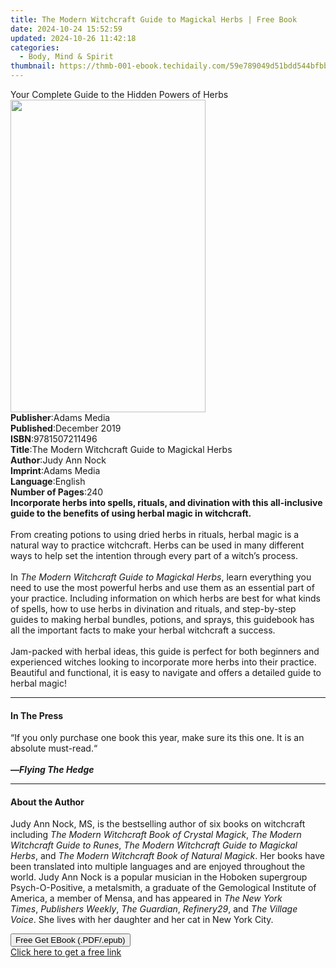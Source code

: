 ```yaml
---
title: The Modern Witchcraft Guide to Magickal Herbs | Free Book
date: 2024-10-24 15:52:59
updated: 2024-10-26 11:42:18
categories:
  - Body, Mind & Spirit
thumbnail: https://thmb-001-ebook.techidaily.com/59e789049d51bdd544bfbbc2e824b95172c087c30c0c60acbce17033c3b2a6b0.jpg
---
```

<main id="book-container">
  <div class="flex flex-col">
    <div class="book-brief flex-1 py-6 px-4 sm:p-6 md:py-10 md:px-8">
      <!-- brief-->
      <div class="book-brief-main">
        Your Complete Guide to the Hidden Powers of Herbs
      </div>
    </div>
    <div
      class="book-meta-info flex-1 grid gap-4 col-start-1 col-end-3 row-start-1 sm:mb-6 sm:grid-cols-4 lg:gap-6 lg:col-start-2 lg:row-end-6 lg:row-span-6 lg:mb-0"
    >
      <div
        class="book-meta-info-left place-content-center mt-4 p-4 text-sm leading-6 col-start-2 col-span-2 dark:text-slate-400"
      >
        <img
          class="w-full h-500 object-cover rounded-lg sm:h-255 sm:col-span-2 lg:col-span-full"
          src="https://img-001-ebook.techidaily.com/da4c7d44a58516c0dade29ee7256a0706c1809ac9bbd4b5d32d5fb7f6660ef98.jpg"
          alt=""
          width="312"
          height="500"
        />
      </div>
      <div
        class="book-meta-info-right mt-2 col-start-1 row-start-2 col-span-3 self-center"
      >
        <!-- meta data  -->
        <div class="flex flex-col px-4 md:px-8">
          <div class="flex-1">
            <strong>Publisher</strong>:<span class="px-2">Adams Media</span>
          </div>
          <div class="flex-1">
            <strong>Published</strong>:<span class="px-2">December 2019</span>
          </div>
          <div class="flex-1">
            <strong>ISBN</strong>:<span class="px-2">9781507211496</span>
          </div>
          <div class="flex-1">
            <strong>Title</strong>:<span class="px-2"
              >The Modern Witchcraft Guide to Magickal Herbs</span
            >
          </div>
          <div class="flex-1">
            <strong>Author</strong>:<span class="px-2">Judy Ann Nock</span>
          </div>
          <div class="flex-1">
            <strong>Imprint</strong>:<span class="px-2">Adams Media</span>
          </div>
          <div class="flex-1">
            <strong>Language</strong>:<span class="px-2">English</span>
          </div>
          <div class="flex-1">
            <strong>Number of Pages</strong>:<span class="px-2">240</span>
          </div>
        </div>
      </div>
    </div>
    <div class="book-description flex-1 py-6 px-4 sm:p-6 md:py-10 md:px-8">
      <div class="book-description-main">
        <div accordion-content="" id="description">
          <b
            >Incorporate herbs into spells, rituals, and divination with this
            all-inclusive guide to the benefits of using herbal magic in
            witchcraft.</b
          ><br /><br />From creating potions to using dried herbs in rituals,
          herbal magic is a natural way to practice witchcraft. Herbs can be
          used in many different ways to help set the intention through every
          part of a witch’s process.<br />
          <br />
          In <i>The Modern Witchcraft Guide to Magickal Herbs</i>, learn
          everything you need to use the most powerful herbs and use them as an
          essential part of your practice. Including information on which herbs
          are best for what kinds of spells, how to use herbs in divination and
          rituals, and step-by-step guides to making herbal bundles, potions,
          and sprays, this guidebook has all the important facts to make your
          herbal witchcraft a success.<br />
          <br />
          Jam-packed with herbal ideas, this guide is perfect for both beginners
          and experienced witches looking to incorporate more herbs into their
          practice. Beautiful and functional, it is easy to navigate and offers
          a detailed guide to herbal magic!
        </div>
        <div class="accordion-fader"></div>
      </div>
    </div>
    <div class="book-excerpts flex-1 py-6 px-4 sm:p-6 md:py-10 md:px-8">
      <!-- excerpts-->
      <div class="book-excerpts-main">
        <hr />
        <h4 class="placeholder placeholder-heading">
          <span>In The Press</span>
        </h4>
        <p>
          “If you only purchase one book this year, make sure its this one. It
          is an absolute must-read.“<br />
          <br /><b>—</b><i><b>Flying The Hedge</b></i>
        </p>
      </div>
    </div>
    <div class="book-about-author flex-1 py-6 px-4 sm:p-6 md:py-10 md:px-8">
      <!-- about author-->
      <div class="book-main-author-main">
        <hr />
        <h4 class="placeholder placeholder-heading">
          <span>About the Author</span>
        </h4>
        <p>
          Judy Ann Nock, MS, is the bestselling author of six books on
          witchcraft including <i>The Modern Witchcraft Book of Crystal Magic</i
          ><i>k</i>,<i> The Modern Witchcraft Guide to Runes</i>,
          <i>The Modern Witchcraft Guide to Magickal Herbs</i>, and
          <i>The Modern Witchcraft Book of Natural Magick</i>. Her books have
          been translated into multiple languages and are enjoyed throughout the
          world.&nbsp;Judy Ann Nock is a popular musician in the Hoboken
          supergroup Psych-O-Positive, a metalsmith, a graduate of the
          Gemological Institute of America, a member of Mensa, and has appeared
          in&nbsp;<i>The New York Times</i>,&nbsp;<i>Publishers Weekly</i>,
          <i>The Guardian</i>, <i>Refinery29</i>, and&nbsp;<i
            >The Village Voice</i
          >. She lives with her daughter and her cat in New York City.
        </p>
      </div>
    </div>
    <div class="book-free-get flex-1 py-6 px-4 sm:p-6 md:py-10 md:px-8">
      <button
        id="btn-free-get"
        class="bg-blue-500 hover:bg-blue-700 text-white font-bold py-2 px-4 rounded"
      >
        Free Get EBook (.PDF/.epub)
      </button>
      <div id="countdown-display" class="px-2 text-lg mt-2"></div>
      <a
        id="free-link"
        class="hidden bg-blue-500 hover:bg-blue-700 text-white font-bold py-2 px-4 rounded"
        href="https://www.ebooks.com/en-us/book/209641275/the-modern-witchcraft-guide-to-magickal-herbs/judy-ann-nock/"
        target="_blank"
        >Click here to get a free link</a
      >
    </div>
    <script>
      let countdownTime = 0;
      let countdownInterval = null;
      document
        .getElementById('btn-free-get')
        .addEventListener('click', startCountdown);
      function startCountdown() {
        countdownTime = new Date().getTime() + 60000 * 3;
        countdownInterval = setInterval(updateCountdown, 1000);
        document.getElementById('btn-free-get').disabled = true;
        document
          .getElementById('btn-free-get')
          .classList.add('bg-gray-500', 'cursor-not-allowed');
      }
      function updateCountdown() {
        let currentTime = new Date().getTime();
        let timeLeft = countdownTime - currentTime;
        let secondsLeft = Math.floor(timeLeft / 1000);
        document.getElementById('countdown-display').innerHTML =
          `Remaining time: ${secondsLeft} seconds.`;
        if (secondsLeft <= 0) {
          clearInterval(countdownInterval);
          document.getElementById('btn-free-get').classList.add('hidden');
          document.getElementById('free-link').classList.remove('hidden');
          document.getElementById('countdown-display').innerHTML = '';
        }
      }
    </script>
  </div>
</main>
